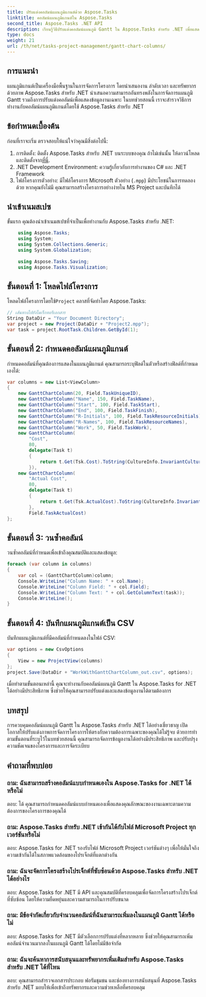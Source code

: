 ```yaml
---
title: ปรับแต่งคอลัมน์แผนภูมิแกนต์ด้วย Aspose.Tasks
linktitle: คอลัมน์แผนภูมิแกนต์ใน Aspose.Tasks
second_title: Aspose.Tasks .NET API
description: เรียนรู้วิธีปรับแต่งคอลัมน์แผนภูมิ Gantt ใน Aspose.Tasks สำหรับ .NET เพื่อแสดงข้อมูลงานเฉพาะอย่างมีประสิทธิภาพ
type: docs
weight: 21
url: /th/net/tasks-project-management/gantt-chart-columns/
---
```

## การแนะนำ
แผนภูมิแกนต์เป็นเครื่องมือพื้นฐานในการจัดการโครงการ โดยนำเสนองาน ลำดับเวลา และทรัพยากรด้วยภาพ Aspose.Tasks สำหรับ .NET นำเสนอความสามารถอันทรงพลังในการจัดการแผนภูมิ Gantt รวมถึงการปรับแต่งคอลัมน์เพื่อแสดงข้อมูลงานเฉพาะ ในบทช่วยสอนนี้ เราจะสำรวจวิธีการทำงานกับคอลัมน์แผนภูมิแกนต์โดยใช้ Aspose.Tasks สำหรับ .NET
## ข้อกำหนดเบื้องต้น
ก่อนที่เราจะเริ่ม ตรวจสอบให้แน่ใจว่าคุณมีสิ่งต่อไปนี้:
1.  การติดตั้ง: ติดตั้ง Aspose.Tasks สำหรับ .NET บนระบบของคุณ ถ้าไม่เช่นนั้น ให้ดาวน์โหลดและติดตั้งจาก[ที่นี่](https://releases.aspose.com/tasks/net/).
2. .NET Development Environment: ความรู้เกี่ยวกับการทำงานของ C# และ .NET Framework
3. ไฟล์โครงการตัวอย่าง: มีไฟล์โครงการ Microsoft ตัวอย่าง (`.mpp`) มีประโยชน์ในการทดลองด้วย หากคุณยังไม่มี คุณสามารถสร้างโครงการอย่างง่ายใน MS Project และบันทึกได้

## นำเข้าเนมสเปซ
ขั้นแรก คุณต้องนำเข้าเนมสเปซที่จำเป็นเพื่อทำงานกับ Aspose.Tasks สำหรับ .NET:
```csharp
    using Aspose.Tasks;
    using System;
    using System.Collections.Generic;
    using System.Globalization;
    
    using Aspose.Tasks.Saving;
    using Aspose.Tasks.Visualization;
```
## ขั้นตอนที่ 1: โหลดไฟล์โครงการ
 โหลดไฟล์โครงการโดยใช้`Project` คลาสที่จัดทำโดย Aspose.Tasks:
```csharp
// เส้นทางไปยังไดเร็กทอรีเอกสาร
String DataDir = "Your Document Directory";
var project = new Project(DataDir + "Project2.mpp");
var task = project.RootTask.Children.GetById(1);
```
## ขั้นตอนที่ 2: กำหนดคอลัมน์แผนภูมิแกนต์
กำหนดคอลัมน์ที่คุณต้องการแสดงในแผนภูมิแกนต์ คุณสามารถระบุฟิลด์ในตัวหรือสร้างฟิลด์ที่กำหนดเองได้:
```csharp
var columns = new List<ViewColumn>
{
    new GanttChartColumn(20, Field.TaskUniqueID),
    new GanttChartColumn("Name", 150, Field.TaskName),
    new GanttChartColumn("Start", 100, Field.TaskStart),
    new GanttChartColumn("End", 100, Field.TaskFinish),
    new GanttChartColumn("R-Initials", 100, Field.TaskResourceInitials),
    new GanttChartColumn("R-Names", 100, Field.TaskResourceNames),
    new GanttChartColumn("Work", 50, Field.TaskWork),
    new GanttChartColumn(
        "Cost", 
        80,
        delegate(Task t)
        {
            return t.Get(Tsk.Cost).ToString(CultureInfo.InvariantCulture);
        }),
    new GanttChartColumn(
        "Actual Cost", 
        80,
        delegate(Task t)
        {
            return t.Get(Tsk.ActualCost).ToString(CultureInfo.InvariantCulture);
        },
        Field.TaskActualCost)
};
```
## ขั้นตอนที่ 3: วนซ้ำคอลัมน์
วนซ้ำคอลัมน์ที่กำหนดเพื่อเข้าถึงคุณสมบัติและแสดงข้อมูล:
```csharp
foreach (var column in columns)
{
    var col = (GanttChartColumn)column;
    Console.WriteLine("Column Name: " + col.Name);
    Console.WriteLine("Column Field: " + col.Field);
    Console.WriteLine("Column Text: " + col.GetColumnText(task));
    Console.WriteLine();
}
```
## ขั้นตอนที่ 4: บันทึกแผนภูมิแกนต์เป็น CSV
บันทึกแผนภูมิแกนต์ที่มีคอลัมน์ที่กำหนดลงในไฟล์ CSV:
```csharp
var options = new CsvOptions
{
    View = new ProjectView(columns)
};
project.Save(DataDir + "WorkWithGanttChartColumn_out.csv", options);
```
เมื่อทำตามขั้นตอนเหล่านี้ คุณจะทำงานกับคอลัมน์แผนภูมิ Gantt ใน Aspose.Tasks for .NET ได้อย่างมีประสิทธิภาพ ซึ่งช่วยให้คุณสามารถปรับแต่งและแสดงข้อมูลงานได้ตามต้องการ

## บทสรุป
การควบคุมคอลัมน์แผนภูมิ Gantt ใน Aspose.Tasks สำหรับ .NET ได้อย่างเชี่ยวชาญ เปิดโอกาสให้ปรับแต่งภาพการจัดการโครงการให้ตรงกับความต้องการเฉพาะของคุณได้ไม่รู้จบ ด้วยการทำตามขั้นตอนที่ระบุไว้ในบทช่วยสอนนี้ คุณสามารถจัดการข้อมูลงานได้อย่างมีประสิทธิภาพ และปรับปรุงความชัดเจนของโครงการและการจัดระเบียบ
## คำถามที่พบบ่อย
### ถาม: ฉันสามารถสร้างคอลัมน์แบบกำหนดเองใน Aspose.Tasks for .NET ได้หรือไม่
ตอบ: ได้ คุณสามารถกำหนดคอลัมน์แบบกำหนดเองเพื่อแสดงคุณลักษณะของงานเฉพาะตามความต้องการของโครงการของคุณได้
### ถาม: Aspose.Tasks สำหรับ .NET เข้ากันได้กับไฟล์ Microsoft Project ทุกเวอร์ชันหรือไม่
ตอบ: Aspose.Tasks for .NET รองรับไฟล์ Microsoft Project เวอร์ชันต่างๆ เพื่อให้มั่นใจถึงความเข้ากันได้ในสภาพแวดล้อมของโปรเจ็กต์ที่แตกต่างกัน
### ถาม: ฉันจะจัดการโครงสร้างโปรเจ็กต์ที่ซับซ้อนด้วย Aspose.Tasks สำหรับ .NET ได้อย่างไร
ตอบ: Aspose.Tasks for .NET มี API และคุณสมบัติที่ครอบคลุมเพื่อจัดการโครงสร้างโปรเจ็กต์ที่ซับซ้อน โดยให้ความยืดหยุ่นและความสามารถในการปรับขนาด
### ถาม: มีข้อจำกัดเกี่ยวกับจำนวนคอลัมน์ที่ฉันสามารถเพิ่มลงในแผนภูมิ Gantt ได้หรือไม่
ตอบ: Aspose.Tasks for .NET มีตัวเลือกการปรับแต่งที่หลากหลาย ซึ่งช่วยให้คุณสามารถเพิ่มคอลัมน์จำนวนมากลงในแผนภูมิ Gantt ได้โดยไม่มีข้อจำกัด
### ถาม: ฉันจะค้นหาการสนับสนุนและทรัพยากรเพิ่มเติมสำหรับ Aspose.Tasks สำหรับ .NET ได้ที่ไหน
ตอบ: คุณสามารถสำรวจเอกสารประกอบ ฟอรัมชุมชน และช่องทางการสนับสนุนที่ Aspose.Tasks สำหรับ .NET มอบให้เพื่อเข้าถึงทรัพยากรและความช่วยเหลือที่ครอบคลุม